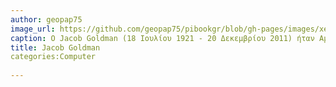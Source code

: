 ```yaml
---
author: geopap75
image_url: https://github.com/geopap75/pibookgr/blob/gh-pages/images/xerox-computer.jpg
caption: Ο Jacob Goldman (18 Ιουλίου 1921 - 20 Δεκεμβρίου 2011) ήταν Αμερικανός φυσικός και πρώην επικεφαλής επιστήμονας της Xerox Corporation η οποία έχει παραγάγει πολλές σημαντικές ιδέες στο σύγχρονο υπολογισμό(computing).
title: Jacob Goldman
categories:Computer
  
---
```

